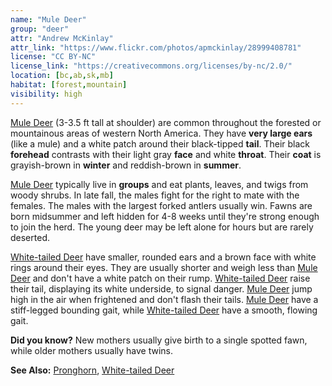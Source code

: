 ```yaml
---
name: "Mule Deer"
group: "deer"
attr: "Andrew McKinlay"
attr_link: "https://www.flickr.com/photos/apmckinlay/28999408781"
license: "CC BY-NC"
license_link: "https://creativecommons.org/licenses/by-nc/2.0/"
location: [bc,ab,sk,mb]
habitat: [forest,mountain]
visibility: high
---
```

[Mule Deer](/animals/muledeer/) (3-3.5 ft tall at shoulder) are common throughout  the forested or mountainous areas of western North America. They have **very large ears** (like a mule) and a white patch around their black-tipped **tail**. Their black **forehead** contrasts with their light gray **face** and white **throat**. Their **coat** is grayish-brown in **winter** and reddish-brown in **summer**.

[Mule Deer](/animals/muledeer/) typically live in **groups** and eat plants, leaves, and twigs from woody shrubs. In late fall, the males fight for the right to mate with the females. The males with the largest forked antlers usually win.  Fawns are born midsummer and left hidden for 4-8 weeks until they're strong enough to join the herd. The young deer may be left alone for hours but are rarely deserted.

[White-tailed Deer](/animals/whtdeer/) have smaller, rounded ears and a brown face with white rings around their eyes. They are usually shorter and weigh less than [Mule Deer](/animals/muledeer/) and don't have a white patch on their rump. [White-tailed Deer](/animals/whtdeer/) raise their tail, displaying its white underside, to signal danger. [Mule Deer](/animals/muledeer/) jump high in the air when frightened and don't flash their tails. [Mule Deer](/animals/muledeer/) have a stiff-legged bounding gait, while [White-tailed Deer](/animals/whtdeer/) have a smooth, flowing gait.

**Did you know?** New mothers usually give birth to a single spotted fawn, while older mothers usually have twins.

<!-- generated, do not edit -->
**See Also:**
[Pronghorn](/animals/pronghorn/),
[White-tailed Deer](/animals/whtdeer/)
